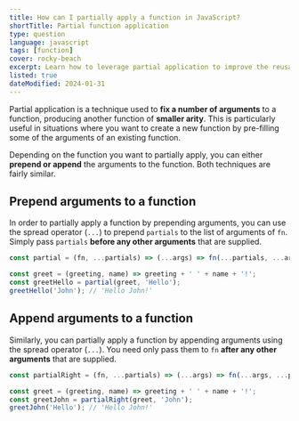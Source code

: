 ```yaml
---
title: How can I partially apply a function in JavaScript?
shortTitle: Partial function application
type: question
language: javascript
tags: [function]
cover: rocky-beach
excerpt: Learn how to leverage partial application to improve the reusability of your JavaScript functions.
listed: true
dateModified: 2024-01-31
---
```


Partial application is a technique used to **fix a number of arguments** to a function, producing another function of **smaller arity**. This is particularly useful in situations where you want to create a new function by pre-filling some of the arguments of an existing function.

Depending on the function you want to partially apply, you can either **prepend or append** the arguments to the function. Both techniques are fairly similar.

## Prepend arguments to a function

In order to partially apply a function by prepending arguments, you can use the spread operator (`...`) to prepend `partials` to the list of arguments of `fn`. Simply pass `partials` **before any other arguments** that are supplied.

```js
const partial = (fn, ...partials) => (...args) => fn(...partials, ...args);

const greet = (greeting, name) => greeting + ' ' + name + '!';
const greetHello = partial(greet, 'Hello');
greetHello('John'); // 'Hello John!'
```

## Append arguments to a function

Similarly, you can partially apply a function by appending arguments using the spread operator (`...`). You need only pass them to `fn` **after any other arguments** that are supplied.

```js
const partialRight = (fn, ...partials) => (...args) => fn(...args, ...partials);

const greet = (greeting, name) => greeting + ' ' + name + '!';
const greetJohn = partialRight(greet, 'John');
greetJohn('Hello'); // 'Hello John!'
```
